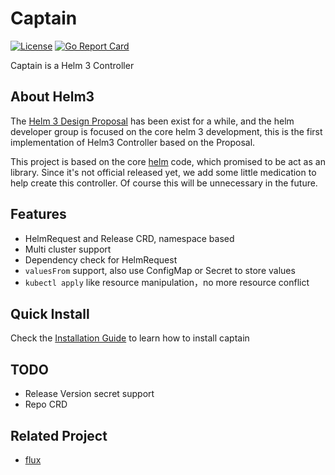 # Captain

[![License](https://img.shields.io/badge/License-Apache%202.0-blue.svg)](https://opensource.org/licenses/Apache-2.0) [![Go Report Card](https://goreportcard.com/badge/github.com/alauda/captain)](https://goreportcard.com/report/github.com/alauda/captain)

Captain is a Helm 3 Controller

## About Helm3 

The [Helm 3 Design Proposal](https://github.com/helm/community/blob/master/helm-v3/000-helm-v3.md) has been exist for a while, and the helm 
developer group is focused on the core helm 3 development, this is the first implementation of Helm3 Controller based on the Proposal.

This project is based on the core [helm](https://github.com/helm/helm) code, which promised to be act as an library. Since it's not official 
released yet, we add some little medication to help create this controller. Of course this will be unnecessary in the future. 

## Features
* HelmRequest and Release CRD, namespace based
* Multi cluster support
* Dependency check for HelmRequest
* `valuesFrom` support, also use ConfigMap or Secret to store values
* `kubectl apply` like resource manipulation，no more resource conflict 


## Quick Install
Check the [Installation Guide](./docs/install.md) to learn how to install captain



## TODO

* Release Version secret support
* Repo CRD


## Related Project

* [flux](https://github.com/fluxcd/flux)



